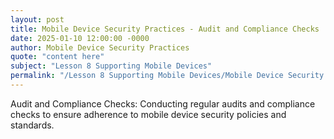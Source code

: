 ```yaml
---
layout: post
title: Mobile Device Security Practices - Audit and Compliance Checks
date: 2025-01-10 12:00:00 -0000
author: Mobile Device Security Practices
quote: "content here"
subject: "Lesson 8 Supporting Mobile Devices"
permalink: "/Lesson 8 Supporting Mobile Devices/Mobile Device Security Practices/Mobile Device Security Practices - Audit and Compliance Checks"
---
```


Audit and Compliance Checks: Conducting regular audits and compliance checks to ensure adherence to mobile device security policies and standards.
